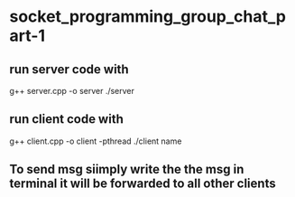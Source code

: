 # socket_programming_group_chat_part-1
## run server code with 
 g++ server.cpp -o server
 ./server
## run client code with
 g++ client.cpp -o client -pthread
 ./client name

 ## To send msg siimply write the the msg in terminal it will be forwarded to all other clients 
